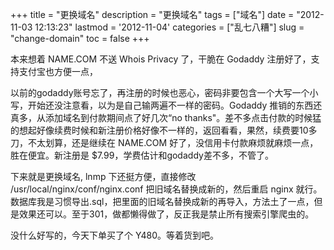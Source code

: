 +++
title = "更换域名"
description = "更换域名"
tags = ["域名"]
date = "2012-11-03 12:13:23"
lastmod = '2012-11-04'
categories = ["乱七八糟"]
slug = "change-domain"
toc = false
+++

本来想着 NAME.COM 不送 Whois Privacy 了，干脆在 Godaddy 注册好了，支持支付宝也方便一点，

以前的godaddy账号忘了，再注册的时候也恶心，密码非要包含一个大写一个小写，开始还没注意看，以为是自己输两遍不一样的密码。Godaddy 推销的东西还真多，从添加域名到付款期间点了好几次“no thanks"。差不多点击付款的时候猛的想起好像续费时候和新注册价格好像不一样的，返回看看，果然，续费要10多刀，不太划算，还是继续在 NAME.COM 好了，没信用卡付款麻烦就麻烦一点，胜在便宜。新注册是 $7.99，学费估计和godaddy差不多，不管了。

下来就是更换域名, lnmp 下还挺方便，直接修改 /usr/local/nginx/conf/nginx.conf 把旧域名替换成新的，然后重启 nginx 就行。
数据库我是习惯导出.sql，把里面的旧域名替换成新的再导入，方法土了一点，但是效果还可以。至于301，做都懒得做了，反正我是禁止所有搜索引擎爬虫的。

没什么好写的，今天下单买了个 Y480。等着货到吧。
